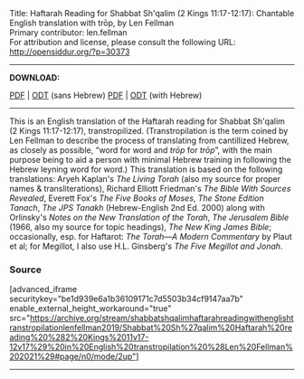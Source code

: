 <html>
<head></head>
<body>
Title: Haftarah Reading for Shabbat Sh'qalim (2 Kings 11:17-12:17): Chantable English translation with trōp, by Len Fellman<br />
Primary contributor: len.fellman<br />
For attribution and license, please consult the following URL: <a href="http://opensiddur.org/?p=30373">http://opensiddur.org/?p=30373</a>
<p />
<hr />

<strong>DOWNLOAD:</strong> 

<a href="https://archive.org/download/shabbatshqalimhaftarahreadingwithenglishtranstropilationlenfellman2019/Shabbat%20Sh%27qalim%20Haftarah%20reading%20%282%20Kings%2011v17-12v17%29%20in%20English%20transtropilation%20%28Len%20Fellman%202021%29%20-%20english%20only.pdf">PDF</a> | <a href="https://archive.org/download/shabbatshqalimhaftarahreadingwithenglishtranstropilationlenfellman2019/Shabbat%20Sh%27qalim%20Haftarah%20reading%20%282%20Kings%2011v17-12v17%29%20in%20English%20transtropilation%20%28Len%20Fellman%202021%29%20-%20english%20only.odt">ODT</a> (sans Hebrew)
<a href="https://archive.org/download/shabbatshqalimhaftarahreadingwithenglishtranstropilationlenfellman2019/Shabbat%20Sh%27qalim%20Haftarah%20reading%20%282%20Kings%2011v17-12v17%29%20in%20English%20transtropilation%20%28Len%20Fellman%202021%29.pdf">PDF</a> | <a href="https://archive.org/download/shabbatshqalimhaftarahreadingwithenglishtranstropilationlenfellman2019/Shabbat%20Sh%27qalim%20Haftarah%20reading%20%282%20Kings%2011v17-12v17%29%20in%20English%20transtropilation%20%28Len%20Fellman%202021%29.odt">ODT</a> (with Hebrew)

<hr />

This is an English translation of the Haftarah reading for Shabbat Sh'qalim (2 Kings 11:17-12:17), transtropilized. (Transtropilation is the term coined by Len Fellman to describe the process of translating from cantillized Hebrew, as closely as possible, “word for word and <em>trōp</em> for <em>trōp</em>”, with the main purpose being to aid a person with minimal Hebrew training in following the Hebrew leyning word for word.) This translation is based on the following translations: Aryeh Kaplan's <em>The Living Torah</em> (also my source for proper names &amp; transliterations), Richard Elliott Friedman's <em>The Bible With Sources Revealed</em>, Everett Fox's <em>The Five Books of Moses</em>, <em>The Stone Edition Tanach</em>, <em>The JPS Tanakh</em> (Hebrew-English 2nd Ed. 2000) along with Orlinsky's <em>Notes on the New Translation of the Torah</em>, <em>The Jerusalem Bible</em> (1966, also my source for topic headings), <em>The New King James Bible</em>; occasionally, esp. for Haftarot: <em>The Torah—A Modern Commentary</em> by Plaut et al; for Megillot, I also use H.L. Ginsberg's <em>The Five Megillot and Jonah</em>.

<h3>Source</h3>

[advanced_iframe securitykey="be1d939e6a1b36109171c7d5503b34cf9147aa7b" enable_external_height_workaround="true" src="https://archive.org/stream/shabbatshqalimhaftarahreadingwithenglishtranstropilationlenfellman2019/Shabbat%20Sh%27qalim%20Haftarah%20reading%20%282%20Kings%2011v17-12v17%29%20in%20English%20transtropilation%20%28Len%20Fellman%202021%29#page/n0/mode/2up"]

<hr />

&nbsp;
</body>
</html>